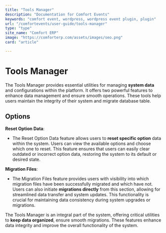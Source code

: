 ```yaml
---
title: "Tools Manager"
description: "Documentation for Comfort Events"
keywords: "comfort event, wordpress, wordpress event plugin, plugin"
url: "/comfortevents/user-guide/tools-manager"
type: "type"
site_name: "Comfort ERP"
image: "https://comforterp.com/assets/images/seo.png"
card: "article"

---
```


# Tools Manager

The Tools Manager provides essential utilities for managing **system data** and configurations within the platform. It offers two powerful features to enhance data management and ensure smooth operations. These tools help users maintain the integrity of their system and migrate database table.

## Options ##

**Reset Option Data**:
+ The Reset Option Data feature allows users to **reset specific option** data within the system. Users can view the available options and choose which one to reset. This feature ensures that users can easily clear outdated or incorrect option data, restoring the system to its default or desired state.

**Migration Files**:
+ The Migration Files feature provides users with visibility into which migration files have been successfully migrated and which have not. Users can also initiate **migrations directly** from this section, allowing for streamlined data transfer and system updates. This functionality is crucial for maintaining data consistency during system upgrades or migrations.

The Tools Manager is an integral part of the system, offering critical utilities to **keep data organized**, ensure smooth migrations. These features enhance data integrity and improve the overall functionality of the system.
